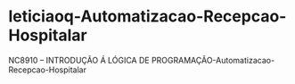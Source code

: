 # leticiaoq-Automatizacao-Recepcao-Hospitalar
NC8910 – INTRODUÇÃO Á LÓGICA DE PROGRAMAÇÃO-Automatizacao-Recepcao-Hospitalar
